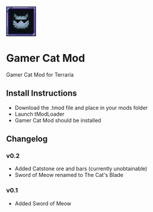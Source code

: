 ![](https://github.com/endercat126/gamer-cat-mod/blob/main/icon.png?raw=true)
# Gamer Cat Mod
Gamer Cat Mod for Terraria

## Install Instructions
- Download the .tmod file and place in your mods folder
- Launch tModLoader
- Gamer Cat Mod should be installed

## Changelog
### v0.2
- Added Catstone ore and bars (currently unobtainable)
- Sword of Meow renamed to The Cat's Blade

### v0.1
- Added Sword of Meow
